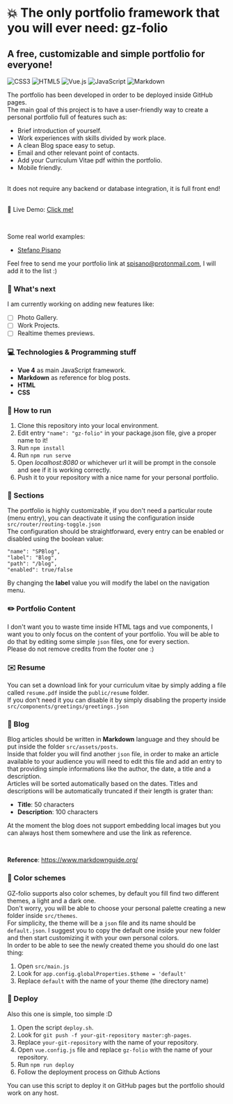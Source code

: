 # :boom: The only portfolio framework that you will ever need: **gz-folio**

## A free, customizable and simple portfolio for everyone!
![CSS3](https://img.shields.io/badge/css3-%231572B6.svg?style=for-the-badge&logo=css3&logoColor=white) 
![HTML5](https://img.shields.io/badge/html5-%23E34F26.svg?style=for-the-badge&logo=html5&logoColor=white)
![Vue.js](https://img.shields.io/badge/vuejs-%2335495e.svg?style=for-the-badge&logo=vuedotjs&logoColor=%234FC08D)
![JavaScript](https://img.shields.io/badge/javascript-%23323330.svg?style=for-the-badge&logo=javascript&logoColor=%23F7DF1E)
![Markdown](https://img.shields.io/badge/markdown-%23000000.svg?style=for-the-badge&logo=markdown&logoColor=white)
<br/>

The portfolio has been developed in order to be deployed inside GitHub pages.<br/>
The main goal of this project is to have a user-friendly way to create a personal portfolio full of features such as:<br/>
- Brief introduction of yourself.
- Work experiences with skills divided by work place.
- A clean Blog space easy to setup.
- Email and other relevant point of contacts.
- Add your Curriculum Vitae pdf within the portfolio.
- Mobile friendly.
<br/>
It does not require any backend or database integration, it is full front end!
<br/><br/>

:satellite: Live Demo: [Click me!](https://stefanopisano.github.io/gz-folio/#/) 

<br/>

Some real world examples: 
- [Stefano Pisano](https://stefanopisano.github.io/portfolio/#/) 

Feel free to send me your portfolio link at spisano@protonmail.com, I will add it to the list :)

### 🌱 What's next
I am currently working on adding new features like:
- [ ] Photo Gallery.
- [ ] Work Projects.
- [ ] Realtime themes previews.

### :computer: Technologies & Programming stuff

- **Vue 4** as main JavaScript framework. 
- **Markdown** as reference for blog posts.
- **HTML**
- **CSS**

### :hammer: How to run
1. Clone this repository into your local environment.
2. Edit entry `"name": "gz-folio"` in your package.json file, give a proper name to it!
3. Run `npm install`
4. Run `npm run serve`
5. Open *localhost:8080* or whichever url it will be prompt in the console and see if it is working correctly.
6. Push it to your repository with a nice name for your personal portfolio.

### :file_folder: Sections
The portfolio is highly customizable, if you don't need a particular route (menu entry), you can deactivate it using the configuration inside `src/router/routing-toggle.json` <br/>
The configuration should be straightforward, every entry can be enabled or disabled using the boolean value:

    "name": "SPBlog",
    "label": "Blog",
    "path": "/blog",
    "enabled": true/false


By changing the **label** value you will modify the label on the navigation menu. 


### :pencil2: Portfolio Content
I don't want you to waste time inside HTML tags and vue components, I want you to only focus on the content of your portfolio.
You will be able to do that by editing some simple `json` files, one for every section.<br/>
Please do not remove credits from the footer one :)

### :envelope: Resume
You can set a download link for your curriculum vitae by simply adding a file called `resume.pdf` inside the `public/resume` folder. <br/>
If you don't need it you can disable it by simply disabling the property inside `src/components/greetings/greetings.json`

### :newspaper: Blog
Blog articles should be written in **Markdown** language and they should be put inside the folder `src/assets/posts`. <br/>
Inside that folder you will find another `json` file, in order to make an article available to your audience you will need to edit this file and add an entry to that providing simple informations like the author, the date, a title and a description. <br/>
Articles will be sorted automatically based on the dates.
Titles and descriptions will be automatically truncated if their length is grater than:
- **Title**: 50 characters
- **Description**: 100 characters

At the moment the blog does not support embedding local images but you can always host them somewhere and use the link as reference.

<br/>

**Reference**: https://www.markdownguide.org/

### :rainbow: Color schemes
GZ-folio supports also color schemes, by default you fill find two different themes, a light and a dark one. <br/>
Don't worry, you will be able to choose your personal palette creating a new folder inside `src/themes`. <br/>
For simplicity, the theme will be a `json` file and its name should be `default.json`.
I suggest you to copy the default one inside your new folder and then start customizing it with your own personal colors. <br/>
In order to be able to see the newly created theme you should do one last thing: <br/>
1. Open `src/main.js`
2. Look for `app.config.globalProperties.$theme = 'default'` 
3. Replace `default` with the name of your theme (the directory name)

### :rocket: Deploy
Also this one is simple, too simple :D

1. Open the script `deploy.sh`.
2. Look for `git push -f your-git-repository master:gh-pages`.
3. Replace `your-git-repository` with the name of your repository.
4. Open `vue.config.js` file and replace `gz-folio` with the name of your repository.
5. Run `npm run deploy`
6. Follow the deployment process on Github Actions

You can use this script to deploy it on GitHub pages but the portfolio should work on any host.
